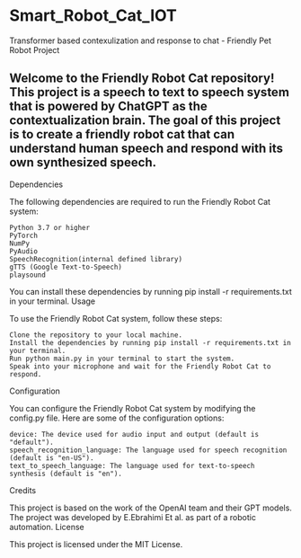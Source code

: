 # Smart_Robot_Cat_IOT
Transformer based contexulization and response to chat - Friendly Pet Robot Project

## Welcome to the Friendly Robot Cat repository! This project is a speech to text to speech system that is powered by ChatGPT as the contextualization brain. The goal of this project is to create a friendly robot cat that can understand human speech and respond with its own synthesized speech.
Dependencies

The following dependencies are required to run the Friendly Robot Cat system:

    Python 3.7 or higher
    PyTorch
    NumPy
    PyAudio
    SpeechRecognition(internal defined library)
    gTTS (Google Text-to-Speech)
    playsound

You can install these dependencies by running pip install -r requirements.txt in your terminal.
Usage

To use the Friendly Robot Cat system, follow these steps:

    Clone the repository to your local machine.
    Install the dependencies by running pip install -r requirements.txt in your terminal.
    Run python main.py in your terminal to start the system.
    Speak into your microphone and wait for the Friendly Robot Cat to respond.

Configuration

You can configure the Friendly Robot Cat system by modifying the config.py file. Here are some of the configuration options:

    device: The device used for audio input and output (default is "default").
    speech_recognition_language: The language used for speech recognition (default is "en-US").
    text_to_speech_language: The language used for text-to-speech synthesis (default is "en").

Credits

This project is based on the work of the OpenAI team and their GPT models. The project was developed by E.Ebrahimi Et al. as part of a robotic automation.
License

This project is licensed under the MIT License.
